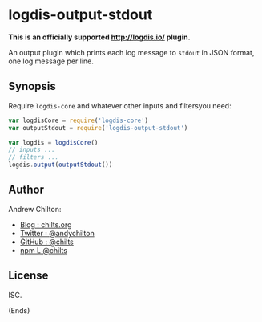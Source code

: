 # logdis-output-stdout #

**This is an officially supported http://logdis.io/ plugin.**

An output plugin which prints each log message to `stdout` in JSON format, one log message per line.

## Synopsis ##

Require `logdis-core` and whatever other inputs and filtersyou need:

```js
var logdisCore = require('logdis-core')
var outputStdout = require('logdis-output-stdout')

var logdis = logdisCore()
// inputs ...
// filters ...
logdis.output(outputStdout())
```

## Author ##

Andrew Chilton:

* [Blog    : chilts.org](https://chilts.org/)
* [Twitter : @andychilton](https://twitter.com/andychilton)
* [GitHub  : @chilts](https://github.com/chilts)
* [npm     L @chilts](https://www.npmjs.com/~chilts)

## License ##

ISC.

(Ends)
